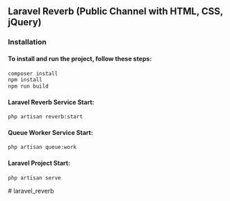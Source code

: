 ## Laravel Reverb (Public Channel with HTML, CSS, jQuery)
### Installation
#### To install and run the project, follow these steps:

```bash
composer install
npm install
npm run build
```
#### Laravel Reverb Service Start:
```bash
php artisan reverb:start
```

#### Queue Worker Service Start:
```bash
php artisan queue:work
```

#### Laravel Project Start:
```bash
php artisan serve
```
#   l a r a v e l _ r e v e r b  
 